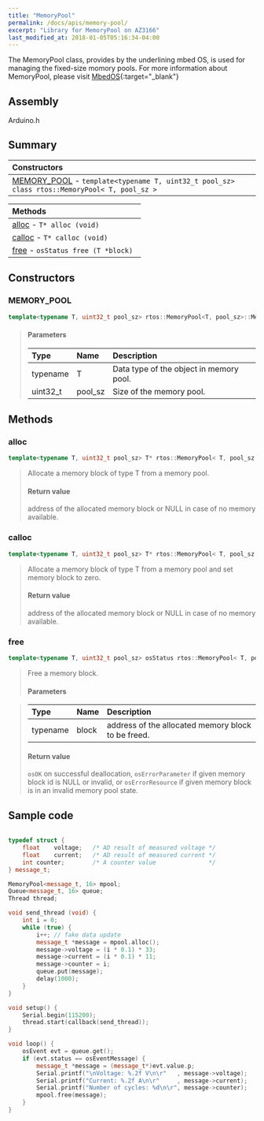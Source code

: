 ```yaml
---
title: "MemoryPool"
permalink: /docs/apis/memory-pool/
excerpt: "Library for MemoryPool on AZ3166"
last_modified_at: 2018-01-05T05:16:34-04:00
---
```


The MemoryPool class, provides by the underlining mbed OS, is used for managing the fixed-size momory pools.
For more information about MemoryPool, please visit [MbedOS](https://os.mbed.com/docs/v5.6/mbed-os-api-doxy/classrtos_1_1_memory_pool.html){:target="_blank"}

## Assembly

Arduino.h

## Summary


| Constructors |
| :----------- |
| [MEMORY_POOL](#MemoryPool) - `template<typename T, uint32_t pool_sz> class rtos::MemoryPool< T, pool_sz >` |

| Methods |
| :------ |
| [alloc](#alloc) - `T* alloc (void) ` |
| [calloc](#calloc) - `T* calloc (void) ` |
| [free](#free) - `osStatus free (T *block) ` |

## Constructors

### MEMORY_POOL

```cpp
template<typename T, uint32_t pool_sz> rtos::MemoryPool<T, pool_sz>::MemoryPool() 
```

> #### Parameters
> 
> | Type | Name | Description |
> | :--- | :--- | :---------- |
> | typename | T | Data type of the object in memory pool. |
> | uint32_t | pool_sz | Size of the memory pool. |

## Methods

### alloc

```cpp
template<typename T, uint32_t pool_sz> T* rtos::MemoryPool< T, pool_sz >::alloc(void) 
```

> Allocate a memory block of type T from a memory pool. 
> 
> 
> #### Return value
> 
> address of the allocated memory block or NULL in case of no memory available. 

### calloc

```cpp
template<typename T, uint32_t pool_sz> T* rtos::MemoryPool< T, pool_sz >::calloc(void) 
```

> Allocate a memory block of type T from a memory pool and set memory block to zero. 
> 
> 
> #### Return value
> 
> address of the allocated memory block or NULL in case of no memory available. 

### free 

```cpp
template<typename T, uint32_t pool_sz> osStatus rtos::MemoryPool< T, pool_sz >::free(T* block) 
```

> Free a memory block. 
> 
> #### Parameters

> 
> | Type | Name | Description |
> | :--- | :--- | :---------- |
> | typename | block | address of the allocated memory block to be freed. |
> 
> #### Return value
> 
> `osOK` on successful deallocation, `osErrorParameter` if given memory block id is NULL or invalid, or `osErrorResource` if given memory block is in an invalid memory pool state.

## Sample code

```cpp

typedef struct {
    float    voltage;   /* AD result of measured voltage */
    float    current;   /* AD result of measured current */
    int counter;        /* A counter value               */
} message_t;

MemoryPool<message_t, 16> mpool;
Queue<message_t, 16> queue;
Thread thread;

void send_thread (void) {
    int i = 0;
    while (true) {
        i++; // fake data update
        message_t *message = mpool.alloc();
        message->voltage = (i * 0.1) * 33; 
        message->current = (i * 0.1) * 11;
        message->counter = i;
        queue.put(message);
        delay(1000);
    }
}

void setup() {
	Serial.begin(115200);
	thread.start(callback(send_thread));
}

void loop() {
    osEvent evt = queue.get();
    if (evt.status == osEventMessage) {
        message_t *message = (message_t*)evt.value.p;          
        Serial.printf("\nVoltage: %.2f V\n\r"   , message->voltage);
        Serial.printf("Current: %.2f A\n\r"     , message->current);
        Serial.printf("Number of cycles: %d\n\r", message->counter);            
        mpool.free(message);
    }
}

```


